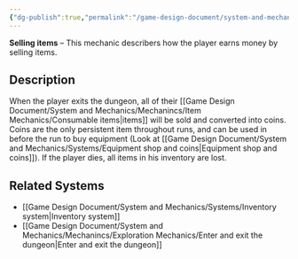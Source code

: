 ```yaml
---
{"dg-publish":true,"permalink":"/game-design-document/system-and-mechanics/mechanincs/item-mechanics/selling-items/"}
---
```


**Selling items** – This mechanic describers how the player earns money by selling items.

## Description
When the player exits the dungeon, all of their [[Game Design Document/System and Mechanics/Mechanincs/Item Mechanics/Consumable items\|items]] will be sold and converted into coins. 
Coins are the only persistent item throughout runs, and can be used in before the run to buy equipment (Look at [[Game Design Document/System and Mechanics/Systems/Equipment shop and coins\|Equipment shop and coins]]).
If the player dies, all items in his inventory are lost.
## Related Systems
- [[Game Design Document/System and Mechanics/Systems/Inventory system\|Inventory system]]
- [[Game Design Document/System and Mechanics/Mechanincs/Exploration Mechanics/Enter and exit the dungeon\|Enter and exit the dungeon]]
